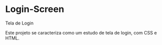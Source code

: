 # Login-Screen
Tela de Login

Este projeto se caracteriza como um estudo de tela de login, com CSS e HTML.
